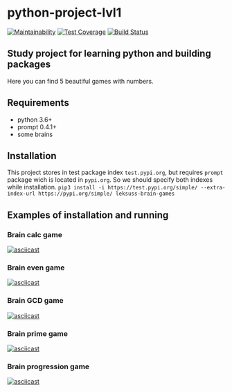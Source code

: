 # python-project-lvl1
[![Maintainability](https://api.codeclimate.com/v1/badges/1ef1d65aad1a35712833/maintainability)](https://codeclimate.com/github/leksuss/python-project-lvl1/maintainability)
[![Test Coverage](https://api.codeclimate.com/v1/badges/1ef1d65aad1a35712833/test_coverage)](https://codeclimate.com/github/leksuss/python-project-lvl1/test_coverage)
[![Build Status](https://travis-ci.com/leksuss/python-project-lvl1.svg?branch=master)](https://travis-ci.com/leksuss/python-project-lvl1)

## Study project for learning python and building packages
Here you can find 5 beautiful games with numbers.

## Requirements
 - python 3.6+
 - prompt 0.4.1+
 - some brains

## Installation
This project stores in test package index `test.pypi.org`, but requires `prompt` package wich is located in `pypi.org`. So we should specify both indexes while installation.
`pip3 install -i https://test.pypi.org/simple/ --extra-index-url https://pypi.org/simple/ leksuss-brain-games`

## Examples of installation and running

### Brain calc game
[![asciicast](https://asciinema.org/a/jksgpHufTIB4BFDjYJ1HywmAm.svg)](https://asciinema.org/a/jksgpHufTIB4BFDjYJ1HywmAm)

### Brain even game
[![asciicast](https://asciinema.org/a/FnshhRAeZnoknfHOgnTMIRY1v.svg)](https://asciinema.org/a/FnshhRAeZnoknfHOgnTMIRY1v)

### Brain GCD game
[![asciicast](https://asciinema.org/a/UTgJicAUdEp6NguZAwoEKp5Hj.svg)](https://asciinema.org/a/UTgJicAUdEp6NguZAwoEKp5Hj)

### Brain prime game
[![asciicast](https://asciinema.org/a/mQYU9OHDuQOHQy1B4UyecXegI.svg)](https://asciinema.org/a/mQYU9OHDuQOHQy1B4UyecXegI)

### Brain progression game
[![asciicast](https://asciinema.org/a/eo0LDaArlQ8ftRKiHZVau0aeE.svg)](https://asciinema.org/a/eo0LDaArlQ8ftRKiHZVau0aeE)